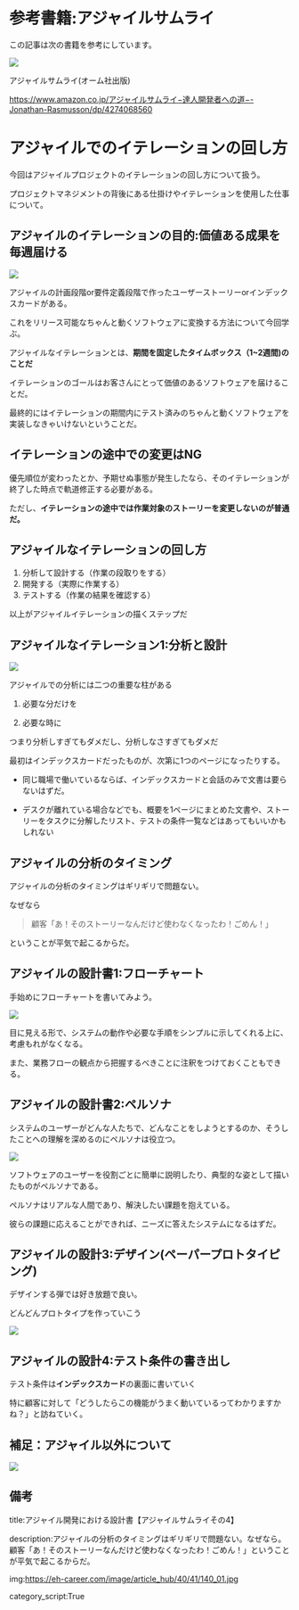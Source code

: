 





# 参考書籍:アジャイルサムライ

この記事は次の書籍を参考にしています。

<img src="https://eh-career.com/image/article_hub/40/41/140_01.jpg">

アジャイルサムライ(オーム社出版)


https://www.amazon.co.jp/アジャイルサムライ−達人開発者への道−-Jonathan-Rasmusson/dp/4274068560



# アジャイルでのイテレーションの回し方

今回はアジャイルプロジェクトのイテレーションの回し方について扱う。

プロジェクトマネジメントの背後にある仕掛けやイテレーションを使用した仕事について。

## アジャイルのイテレーションの目的:価値ある成果を毎週届ける

<img src="https://udemy.benesse.co.jp/wp-content/uploads/1-1.jpg">

アジャイルの計画段階or要件定義段階で作ったユーザーストーリーorインデックスカードがある。

これをリリース可能なちゃんと動くソフトウェアに変換する方法について今回学ぶ。

アジャイルなイテレーションとは、**期間を固定したタイムボックス（1~2週間)のことだ**

イテレーションのゴールはお客さんにとって価値のあるソフトウェアを届けることだ。

最終的にはイテレーションの期間内にテスト済みのちゃんと動くソフトウェアを実装しなきゃいけないということだ。

## イテレーションの途中での変更はNG

優先順位が変わったとか、予期せぬ事態が発生したなら、そのイテレーションが終了した時点で軌道修正する必要がある。

ただし、**イテレーションの途中では作業対象のストーリーを変更しないのが普通だ。**

## アジャイルなイテレーションの回し方

1. 分析して設計する（作業の段取りをする）
2. 開発する（実際に作業する）
3. テストする（作業の結果を確認する）

以上がアジャイルイテレーションの描くステップだ


## アジャイルなイテレーション1:分析と設計

<img src="https://files.speakerdeck.com/presentations/b82a4860c30c01314e2706393c0335dc/slide_59.jpg">

アジャイルでの分析には二つの重要な柱がある

1. 必要な分だけを

2. 必要な時に

つまり分析しすぎてもダメだし、分析しなさすぎてもダメだ

最初はインデックスカードだったものが、次第に1つのページになったりする。

- 同じ職場で働いているならば、インデックスカードと会話のみで文書は要らないはずだ。

- デスクが離れている場合などでも、概要を1ページにまとめた文書や、ストーリーをタスクに分解したリスト、テストの条件一覧などはあってもいいかもしれない


## アジャイルの分析のタイミング

アジャイルの分析のタイミングはギリギリで問題ない。

なぜなら

> 顧客「あ！そのストーリーなんだけど使わなくなったわ！ごめん！」

ということが平気で起こるからだ。


## アジャイルの設計書1:フローチャート

手始めにフローチャートを書いてみよう。

<img src="https://cdn-cashy-static-assets.lucidchart.com/marketing/pages/i18n/ja/flowchart/product-flowchart.png">

目に見える形で、システムの動作や必要な手順をシンプルに示してくれる上に、考慮もれがなくなる。

また、業務フローの観点から把握するべきことに注釈をつけておくこともできる。


## アジャイルの設計書2:ペルソナ

システムのユーザーがどんな人たちで、どんなことをしようとするのか、そうしたことへの理解を深めるのにペルソナは役立つ。

<img src="https://gmotech.jp/semlabo/wp-content/uploads/2021/11/3-1.png">

ソフトウェアのユーザーを役割ごとに簡単に説明したり、典型的な姿として描いたものがペルソナである。

ペルソナはリアルな人間であり、解決したい課題を抱えている。

彼らの課題に応えることができれば、ニーズに答えたシステムになるはずだ。


## アジャイルの設計3:デザイン(ペーパープロトタイピング)

デザインする弾では好き放題で良い。

どんどんプロトタイプを作っていこう

<img src="https://www.webcreatorbox.com/wp-content/uploads/2016/06/thumb_paper.jpg">

## アジャイルの設計4:テスト条件の書き出し

テスト条件は**インデックスカード**の裏面に書いていく

特に顧客に対して「どうしたらこの機能がうまく動いているってわかりますかね？」と訪ねていく。







## 補足：アジャイル以外について

<img src="https://assets.asana.biz/m/5e945a00d197de79/original/inline-agile-scrum-vs-agile-2-ja-2x.jpg">


## 備考

title:アジャイル開発における設計書【アジャイルサムライその4】

description:アジャイルの分析のタイミングはギリギリで問題ない。なぜなら。顧客「あ！そのストーリーなんだけど使わなくなったわ！ごめん！」ということが平気で起こるからだ。

img:https://eh-career.com/image/article_hub/40/41/140_01.jpg

category_script:True    

